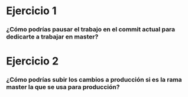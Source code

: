 # Ejercicio 1
### ¿Cómo podrías pausar el trabajo en el commit actual para dedicarte a trabajar en master?











# Ejercicio 2
### ¿Cómo podrías subir los cambios a producción si es la rama master la que se usa para producción?


